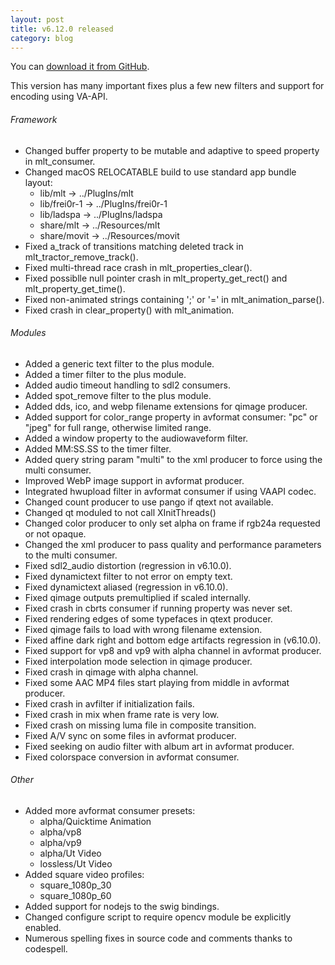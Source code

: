 ```yaml
---
layout: post
title: v6.12.0 released
category: blog
---
```

You can [download it from GitHub](https://github.com/mltframework/mlt/releases/tag/v6.12.0).

This version has many important fixes plus a few new filters and support for
encoding using VA-API.

###### Framework

  * Changed buffer property to be mutable and adaptive to speed property in
    mlt_consumer.
  * Changed macOS RELOCATABLE build to use standard app bundle layout:
    - lib/mlt      -> ../PlugIns/mlt
    - lib/frei0r-1 -> ../PlugIns/frei0r-1
    - lib/ladspa   -> ../PlugIns/ladspa
    - share/mlt    -> ../Resources/mlt
    - share/movit  -> ../Resources/movit
  * Fixed a_track of transitions matching deleted track in
    mlt_tractor_remove_track().
  * Fixed multi-thread race crash in mlt_properties_clear().
  * Fixed possiblle null pointer crash in mlt_property_get_rect() and
    mlt_property_get_time().
  * Fixed non-animated strings containing ';' or '=' in mlt_animation_parse().
  * Fixed crash in clear_property() with mlt_animation.

###### Modules

  * Added a generic text filter to the plus module.
  * Added a timer filter to the plus module.
  * Added audio timeout handling to sdl2 consumers.
  * Added spot_remove filter to the plus module.
  * Added dds, ico, and webp filename extensions for qimage producer.
  * Added support for color_range property in avformat consumer:
    "pc" or "jpeg" for full range, otherwise limited range.
  * Added a window property to the audiowaveform filter.
  * Added MM:SS.SS to the timer filter.
  * Added query string param "multi" to the xml producer to force using the
    multi consumer.
  * Improved WebP image support in avformat producer.
  * Integrated hwupload filter in avformat consumer if using VAAPI codec.
  * Changed count producer to use pango if qtext not available.
  * Changed qt moduled to not call XInitThreads()
  * Changed color producer to only set alpha on frame if rgb24a requested or
    not opaque.
  * Changed the xml producer to pass quality and performance parameters to the
    multi consumer.
  * Fixed sdl2_audio distortion (regression in v6.10.0).
  * Fixed dynamictext filter to not error on empty text.
  * Fixed dynamictext aliased (regression in v6.10.0).
  * Fixed qimage outputs premultiplied if scaled internally.
  * Fixed crash in cbrts consumer if running property was never set.
  * Fixed rendering edges of some typefaces in qtext producer.
  * Fixed qimage fails to load with wrong filename extension.
  * Fixed affine dark right and bottom edge artifacts regression in (v6.10.0).
  * Fixed support for vp8 and vp9 with alpha channel in avformat producer.
  * Fixed interpolation mode selection in qimage producer.
  * Fixed crash in qimage with alpha channel.
  * Fixed some AAC MP4 files start playing from middle in avformat producer.
  * Fixed crash in avfilter if initialization fails.
  * Fixed crash in mix when frame rate is very low.
  * Fixed crash on missing luma file in composite transition.
  * Fixed A/V sync on some files in avformat producer.
  * Fixed seeking on audio filter with album art in avformat producer.
  * Fixed colorspace conversion in avformat consumer.
  
###### Other

  * Added more avformat consumer presets:
    - alpha/Quicktime Animation
    - alpha/vp8
    - alpha/vp9
    - alpha/Ut Video
    - lossless/Ut Video
  * Added square video profiles:
    - square_1080p_30
    - square_1080p_60
  * Added support for nodejs to the swig bindings.
  * Changed configure script to require opencv module be explicitly enabled.
  * Numerous spelling fixes in source code and comments thanks to codespell.
